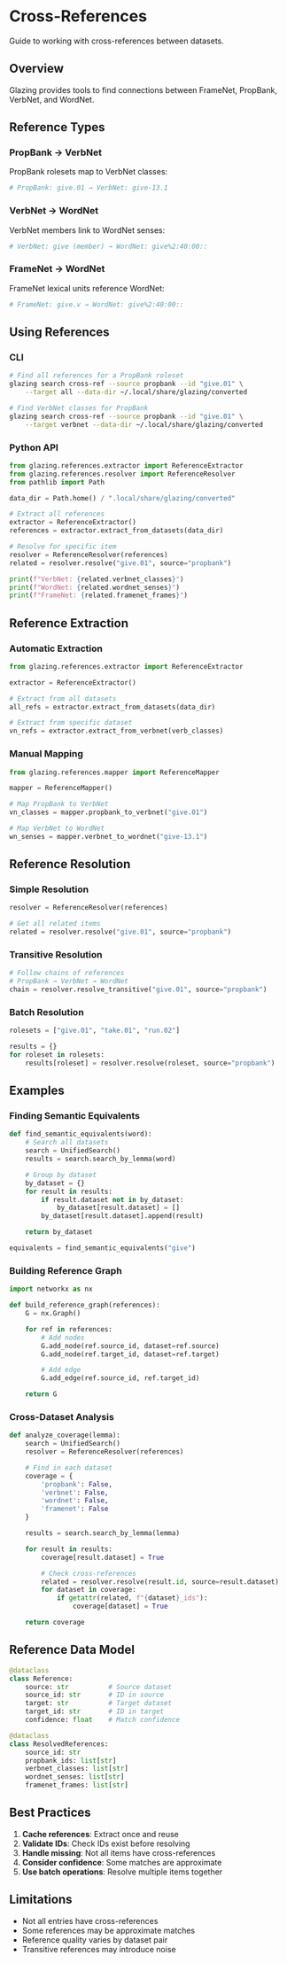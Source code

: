# Cross-References

Guide to working with cross-references between datasets.

## Overview

Glazing provides tools to find connections between FrameNet, PropBank, VerbNet, and WordNet.

## Reference Types

### PropBank → VerbNet

PropBank rolesets map to VerbNet classes:

```python
# PropBank: give.01 → VerbNet: give-13.1
```

### VerbNet → WordNet

VerbNet members link to WordNet senses:

```python
# VerbNet: give (member) → WordNet: give%2:40:00::
```

### FrameNet → WordNet

FrameNet lexical units reference WordNet:

```python
# FrameNet: give.v → WordNet: give%2:40:00::
```

## Using References

### CLI

```bash
# Find all references for a PropBank roleset
glazing search cross-ref --source propbank --id "give.01" \
    --target all --data-dir ~/.local/share/glazing/converted

# Find VerbNet classes for PropBank
glazing search cross-ref --source propbank --id "give.01" \
    --target verbnet --data-dir ~/.local/share/glazing/converted
```

### Python API

```python
from glazing.references.extractor import ReferenceExtractor
from glazing.references.resolver import ReferenceResolver
from pathlib import Path

data_dir = Path.home() / ".local/share/glazing/converted"

# Extract all references
extractor = ReferenceExtractor()
references = extractor.extract_from_datasets(data_dir)

# Resolve for specific item
resolver = ReferenceResolver(references)
related = resolver.resolve("give.01", source="propbank")

print(f"VerbNet: {related.verbnet_classes}")
print(f"WordNet: {related.wordnet_senses}")
print(f"FrameNet: {related.framenet_frames}")
```

## Reference Extraction

### Automatic Extraction

```python
from glazing.references.extractor import ReferenceExtractor

extractor = ReferenceExtractor()

# Extract from all datasets
all_refs = extractor.extract_from_datasets(data_dir)

# Extract from specific dataset
vn_refs = extractor.extract_from_verbnet(verb_classes)
```

### Manual Mapping

```python
from glazing.references.mapper import ReferenceMapper

mapper = ReferenceMapper()

# Map PropBank to VerbNet
vn_classes = mapper.propbank_to_verbnet("give.01")

# Map VerbNet to WordNet
wn_senses = mapper.verbnet_to_wordnet("give-13.1")
```

## Reference Resolution

### Simple Resolution

```python
resolver = ReferenceResolver(references)

# Get all related items
related = resolver.resolve("give.01", source="propbank")
```

### Transitive Resolution

```python
# Follow chains of references
# PropBank → VerbNet → WordNet
chain = resolver.resolve_transitive("give.01", source="propbank")
```

### Batch Resolution

```python
rolesets = ["give.01", "take.01", "run.02"]

results = {}
for roleset in rolesets:
    results[roleset] = resolver.resolve(roleset, source="propbank")
```

## Examples

### Finding Semantic Equivalents

```python
def find_semantic_equivalents(word):
    # Search all datasets
    search = UnifiedSearch()
    results = search.search_by_lemma(word)

    # Group by dataset
    by_dataset = {}
    for result in results:
        if result.dataset not in by_dataset:
            by_dataset[result.dataset] = []
        by_dataset[result.dataset].append(result)

    return by_dataset

equivalents = find_semantic_equivalents("give")
```

### Building Reference Graph

```python
import networkx as nx

def build_reference_graph(references):
    G = nx.Graph()

    for ref in references:
        # Add nodes
        G.add_node(ref.source_id, dataset=ref.source)
        G.add_node(ref.target_id, dataset=ref.target)

        # Add edge
        G.add_edge(ref.source_id, ref.target_id)

    return G
```

### Cross-Dataset Analysis

```python
def analyze_coverage(lemma):
    search = UnifiedSearch()
    resolver = ReferenceResolver(references)

    # Find in each dataset
    coverage = {
        'propbank': False,
        'verbnet': False,
        'wordnet': False,
        'framenet': False
    }

    results = search.search_by_lemma(lemma)

    for result in results:
        coverage[result.dataset] = True

        # Check cross-references
        related = resolver.resolve(result.id, source=result.dataset)
        for dataset in coverage:
            if getattr(related, f"{dataset}_ids"):
                coverage[dataset] = True

    return coverage
```

## Reference Data Model

```python
@dataclass
class Reference:
    source: str          # Source dataset
    source_id: str       # ID in source
    target: str          # Target dataset
    target_id: str       # ID in target
    confidence: float    # Match confidence

@dataclass
class ResolvedReferences:
    source_id: str
    propbank_ids: list[str]
    verbnet_classes: list[str]
    wordnet_senses: list[str]
    framenet_frames: list[str]
```

## Best Practices

1. **Cache references**: Extract once and reuse
2. **Validate IDs**: Check IDs exist before resolving
3. **Handle missing**: Not all items have cross-references
4. **Consider confidence**: Some matches are approximate
5. **Use batch operations**: Resolve multiple items together

## Limitations

- Not all entries have cross-references
- Some references may be approximate matches
- Reference quality varies by dataset pair
- Transitive references may introduce noise
